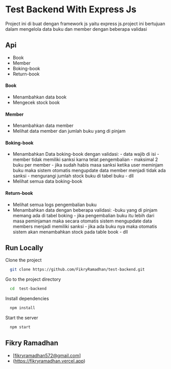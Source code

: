 
# Test Backend With Express Js
Project ini di buat dengan framework js yaitu express js.project ini bertujuan dalam mengelola data buku dan member dengan beberapa validasi








## Api

- Book
- Member
- Boking-book
- Return-book


#### Book
- Menambahkan data book
- Mengecek stock book

#### Member
- Menambahkan data member
- Melihat data member dan jumlah buku yang di pinjam

#### Boking-book
- Menambahkan Data boking-book dengan validasi:
      - data wajib di isi
      - member tidak memiliki sanksi karna telat 
         pengembalian 
       - maksimal 2 buku per member
       - jika sudah habis masa sanksi ketika user 
         meminjam buku maka sistem otomatis 
         mengupdate data member menjadi tidak ada 
         sanksi - mengurangi jumlah stock buku di 
         tabel buku
       - dll
- Melihat semua data boking-book

#### Return-book
- Melihat semua logs pengembalian buku
- Menambahkan data dengan beberapa validasi:
       -buku yang di pinjam memang ada di tabel 
        boking - jika pengembalian buku itu lebih dari 
        masa peminjaman maka secara otomatis 
        sistem mengupdate data members menjadi 
        memiliki sanksi - jika ada buku nya maka 
        otomatis sistem akan menambahkan stock 
         pada table book - dll
      






## Run Locally

Clone the project

```bash
  git clone https://github.com/FikryRamadhan/test-backend.git
```

Go to the project directory

```bash
  cd  test-backend
```

Install dependencies

```bash
  npm install
```

Start the server

```bash
  npm start
```


## Fikry Ramadhan

- [fikryramadhan572@gmail.com]
- (https://fikryramadhan.vercel.app)


